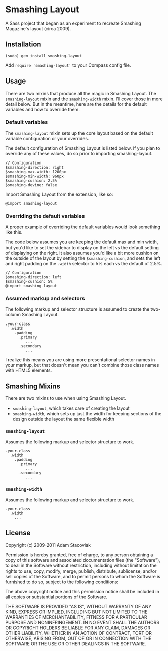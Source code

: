 # Smashing Layout

A Sass project that began as an experiment to recreate Smashing Magazine's layout (circa 2009).

## Installation

`(sudo) gem install smashing-layout`

Add `require 'smashing-layout'` to your Compass config file.

## Usage

There are two mixins that produce all the magic in Smashing Layout. The `smashing-layout` mixin and the `smashing-width` mixin. I'll cover those in more detail below. But in the meantime, here are the details for the default variables and how to override them.

### Default variables

The `smashing-layout` mixin sets up the core layout based on the default variable configuration or your overrides.

The default configuration of Smashing Layout is listed below. If you plan to override any of these values, do so prior to importing smashing-layout.

    // Configuration
    $smashing-direction: right
    $smashing-max-width: 1200px
    $smashing-min-width: 960px
    $smashing-cushion: 2.5%
    $smashing-devine: false
    
Import Smashing Layout from the extension, like so:

    @import smashing-layout

### Overriding the default variables

A proper example of overriding the default variables would look something like this.

The code below assumes you are keeping the default max and min width, but you'd like to set the sidebar to display on the left vs the default setting of displaying on the right. It also assumes you'd like a bit more cushion on the outside of the layout by setting the `$smashing-cushion`, and sets the left and right padding on the `.width` selector to 5% each vs the default of 2.5%.

    // Configuration
    $smashing-direction: left
    $smashing-cushion: 5%
    @import smashing-layout


### Assumed markup and selectors

The following markup and selector structure is assumed to create the two-column Smashing Layout.

    .your-class
      .width
        .padding
          .primary
             ...
          .secondary
             ...

I realize this means you are using more presentational selector names in your markup, but that doesn't mean you can't combine those class names with HTML5 elements.

## Smashing Mixins

There are two mixins to use when using Smashing Layout.

* `smashing-layout`, which takes care of creating the layout
* `smashing-width`, which sets up just the width for keeping sections of the design outside the layout the same flexible width

### `smashing-layout`

Assumes the following markup and selector structure to work.

    .your-class
      .width
        .padding
          .primary
             ...
          .secondary
             ...

### `smashing-width`

Assumes the following markup and selector structure to work.

    .your-class
      .width
        ...

## License

Copyright (c) 2009-2011 Adam Stacoviak

Permission is hereby granted, free of charge, to any person obtaining a copy of this software and associated documentation files (the "Software"), to deal in the Software without restriction, including without limitation the rights to use, copy, modify, merge, publish, distribute, sublicense, and/or sell copies of the Software, and to permit persons to whom the Software is furnished to do so, subject to the following conditions:

The above copyright notice and this permission notice shall be included in all copies or substantial portions of the Software.

THE SOFTWARE IS PROVIDED "AS IS", WITHOUT WARRANTY OF ANY KIND, EXPRESS OR IMPLIED, INCLUDING BUT NOT LIMITED TO THE WARRANTIES OF MERCHANTABILITY, FITNESS FOR A PARTICULAR PURPOSE AND NONINFRINGEMENT. IN NO EVENT SHALL THE AUTHORS OR COPYRIGHT HOLDERS BE LIABLE FOR ANY CLAIM, DAMAGES OR OTHER LIABILITY, WHETHER IN AN ACTION OF CONTRACT, TORT OR OTHERWISE, ARISING FROM, OUT OF OR IN CONNECTION WITH THE SOFTWARE OR THE USE OR OTHER DEALINGS IN THE SOFTWARE.
